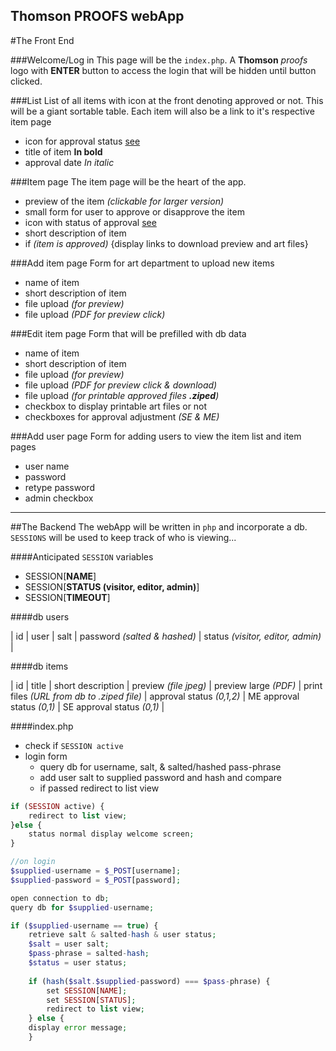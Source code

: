 Thomson PROOFS webApp
----------

#The Front End

###Welcome/Log in
This page will be the `index.php`.  A **Thomson** *proofs* logo with **ENTER** button to access the login that will be hidden until button clicked.

###List
List of all items with icon at the front denoting approved or not.  This will be a giant sortable table.  Each item will also be a link to it's respective item page

- icon for approval status [see](http://codepen.io/danferth/pen/DLhuF)
- title of item **In bold**
- approval date *In italic*

###Item page
The item page will be the heart of the app.

- preview of the item *(clickable for larger version)*
- small form for user to approve or disapprove the item
- icon with status of approval [see](http://codepen.io/danferth/pen/DLhuF)
- short description of item
- if *(item is approved)* {display links to download preview and art files}

###Add item page
Form for art department to upload new items

- name of item
- short description of item
- file upload *(for preview)*
- file upload *(PDF for preview click)*

###Edit item page
Form that will be prefilled with db data

- name of item
- short description of item
- file upload *(for preview)*
- file upload *(PDF for preview click & download)*
- file upload *(for printable approved files **.ziped**)*
- checkbox to display printable art files or not
- checkboxes for approval adjustment *(SE & ME)*

###Add user page
Form for adding users to view the item list and item pages

- user name
- password
- retype password
- admin checkbox

_____________________________________
##The Backend
The webApp will be written in `php` and incorporate a db.  `SESSIONS` will be used to keep track of who is viewing...

####Anticipated `SESSION` variables

- SESSION[**NAME**]
- SESSION[**STATUS (visitor, editor, admin)**]
- SESSION[**TIMEOUT**]

####db users

| id | user | salt | password *(salted & hashed)* | status *(visitor, editor, admin)* |

####db items

| id | title | short description | preview *(file jpeg)* | preview large *(PDF)* | print files *(URL from db to .ziped file)* | approval status *(0,1,2)* | ME approval status *(0,1)* | SE approval status *(0,1)* |

####index.php
- check if `SESSION active`
- login form
    - query db for username, salt, & salted/hashed pass-phrase
    - add user salt to supplied password and hash and compare
    - if passed redirect to list view

```php
if (SESSION active) {
    redirect to list view;
}else {
    status normal display welcome screen;
}

//on login
$supplied-username = $_POST[username];
$supplied-password = $_POST[password];

open connection to db;
query db for $supplied-username;

if ($supplied-username == true) {
    retrieve salt & salted-hash & user status;
    $salt = user salt;
    $pass-phrase = salted-hash;
    $status = user status;
    
    if (hash($salt.$supplied-password) === $pass-phrase) {
        set SESSION[NAME];
        set SESSION[STATUS];
        redirect to list view;
    } else {
    display error message;
    }



```